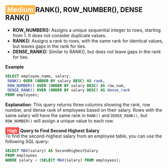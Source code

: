 ##  <span style="background-color:#ffb84d; color:white; padding:2px 6px; border-radius:4px;">Medium</span>RANK(), ROW_NUMBER(), DENSE RANK()
-   **ROW_NUMBER():** Assigns a unique sequential integer to rows, starting from 1. It does not consider duplicate values.
-   **RANK():** Assigns a rank to rows, with the same rank for identical values, but leaves gaps in the rank for ties.
-   **DENSE_RANK():** Similar to RANK(), but does not leave gaps in the rank for ties. 

**Example**
```sql
SELECT employee_name, salary,
 RANK() OVER (ORDER BY salary DESC) AS rank,
 ROW_NUMBER() OVER (ORDER BY salary DESC) AS row_num,
 DENSE_RANK() OVER (ORDER BY salary DESC) AS dense_rank
FROM employees;
```
**Explanation**: This query returns three columns showing the rank, row number, and dense rank of employees based on their salary. Rows with the same salary will have the same rank in `RANK()` and `DENSE_RANK()`, but `ROW_NUMBER()` will assign a unique value to each row.

**<span style="background-color:#ff4d4d; color:white; padding:2px 6px; border-radius:4px;">High</span> Query to Find Second Highest Salary**<br>
To find the second-highest salary from an employee table, you can use the following SQL query:
```sql
SELECT MAX(salary) AS SecondHighestSalary
FROM employees
WHERE salary < (SELECT MAX(salary) FROM employees);
```
